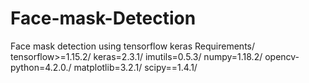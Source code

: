 # Face-mask-Detection
Face mask detection using tensorflow keras
Requirements/
tensorflow>=1.15.2/
keras=2.3.1/
imutils=0.5.3/
numpy=1.18.2/
opencv-python=4.2.0./
matplotlib=3.2.1/
scipy==1.4.1/
